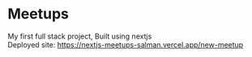 # Meetups
 
My first full stack project, Built using nextjs <br/>
Deployed site: https://nextjs-meetups-salman.vercel.app/new-meetup
